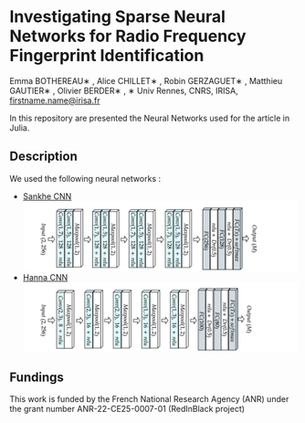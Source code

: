 # Investigating Sparse Neural Networks for Radio Frequency Fingerprint Identification
Emma BOTHEREAU∗ , Alice CHILLET∗ , Robin GERZAGUET∗ , Matthieu GAUTIER∗ , Olivier BERDER∗ , 
∗ Univ Rennes, CNRS, IRISA, firstname.name@irisa.fr



In this repository are presented the Neural Networks used for the article in Julia. 

## Description

We used the following neural networks :
- [Sankhe CNN](https://ieeexplore.ieee.org/document/8882379)
![](Illustrations/SankheWisig.png)
- [Hanna CNN]([https://www.mdpi.com/1424-8220/22/6/2111](https://arxiv.org/abs/2112.15363))
![](Illustrations/Hanna.png)

## Fundings


This work is funded by the French National Research Agency (ANR) under the grant number ANR-22-CE25-0007-01 (RedInBlack project)

